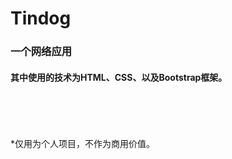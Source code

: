 # Tindog



### 一个网络应用<br>
#### 其中使用的技术为HTML、CSS、以及Bootstrap框架。
<br>
<br>
<br>
<br>
*仅用为个人项目，不作为商用价值。
